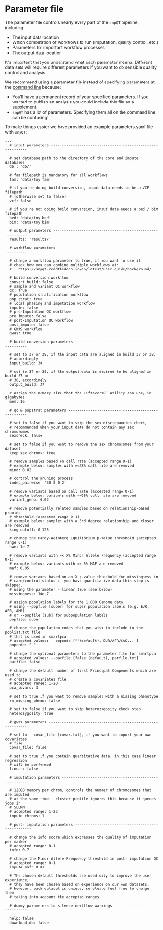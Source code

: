 # Parameter file

The parameter file controls nearly every part of the `snpQT` pipeline, including:

* The input data location
* Which combination of workflows to run (imputation, quality control, etc.)
* Parameters for important workflow processes 
* The output data location

It's important that you understand what each parameter means. Different data
sets will require different parameters if you want to do sensible quality
control and analysis.

We recommend using a parameter file instead of specifying parameters at the
[command line](https://www.nextflow.io/docs/latest/config.html) because:

* You'll have a permanent record of your specified parameters. If you wanted to
  publish an analysis you could include this file as a supplement.
* `snpQT` has a lot of parameters. Specifying them all on the command line can
  be confusing!

To make things easier we have provided an example parameters.yaml file with
`snpQT`:

```
---
  # input parameters -----------------------------------------------------------
  
  # set database path to the directory of the core and impute databases
  db : 'db/'
  
  # fam filepath is mandatory for all workflows
  fam: 'data/toy.fam'

  # if you're doing build conversion, input data needs to be a VCF filepath
  # (otherwise set to false)
  vcf: false

  # if you're not doing build conversion, input data needs a bed / bim filepath
  bed: 'data/toy.bed'
  bim: 'data/toy.bim'
  
  # output parameters ----------------------------------------------------------
  results: 'results/'
  
  # workflow parameters --------------------------------------------------------
  
  # change a workflow parameter to true, if you want to use it
  # check how you can combine multiple workflows at:
  #   https://snpqt.readthedocs.io/en/latest/user-guide/background/
  
  # build conversion workflow
  convert_build: false
  # sample and variant QC workflow
  qc: true
  # population stratification workflow
  pop_strat: true 
  # local phasing and imputation workflow
  impute: false
  # pre-Imputation QC workflow
  pre_impute: false
  # post-Imputation QC workflow
  post_impute: false
  # GWAS workflow
  gwas: true

  # build conversion parameters ------------------------------------------------
  
  # set to 37 or 38, if the input data are aligned in build 37 or 38,
  # accordingly
  input_build: 38
  
  # set to 37 or 38, if the output data is desired to be aligned in build 37 or
  # 38, accordingly
  output_build: 37
  
  # assign the memory size that the LiftoverVCF utility can use, in gigabytes
  mem: 16

  # qc & popstrat parameters ---------------------------------------------------
  
  # set to false if you want to skip the sex discrepancies check, 
  # recommended when your input data do not contain any sex chromosomes
  sexcheck: false
  
  # set to false if you want to remove the sex chromosomes from your dataset
  keep_sex_chroms: true
  
  # remove samples based on call rate (accepted range 0-1)
  # example below: samples with =<98% call rate are removed  
  mind: 0.02
  
  # control the pruning process
  indep_pairwise: '50 5 0.2'
  
  # remove variants based on call rate (accepted range 0-1)
  # example below: variants with =<98% call rate are removed
  variant_geno: 0.02
  
  # remove potentially related samples based on relationship-based pruning
  # threshold (accepted range 0-1)
  # example below: samples with a 3rd degree relationship and closer are removed
  king_cutoff: 0.125
  
  # change the Hardy-Weinberg Equilibrium p-value threshold (accepted range 0-1)
  hwe: 1e-7
  
  # remove variants with =< X% Minor Allele Frequency (accepted range 0-1)
  # example below: variants with =< 5% MAF are removed
  maf: 0.05
  
  # remove variants based on an X p-value threshold for missingness in
  # case/control status if you have quantitative data this step is skipped,
  # using the parameter --linear true (see below)
  missingness: 10e-7
  
  # assign population labels for the 1,000 Genome data 
  # using --popfile [super] for super population labels (e.g. EUR, AFR, AMR) 
  # or --popfile [sub] for subpopulation labels
  popfile: super
  
  # change the population codes that you wish to include in the poplist.txt file
  # that is used in smartpca
  # accepted values: --popcode [""(default), EUR/AFR/SAS... ]
  popcode: " "
  
  # change the optional parameters to the parameter file for smartpca
  # accepted values: --parfile [false (default), parfile.txt]
  parfile: false
  
  # change the default number of first Principal Components which are used to
  # create a covariates file
  # accepted range: 1-20
  pca_covars: 3
  
  # set to true if you want to remove samples with a missing phenotype
  rm_missing_pheno: false
  
  # set to false if you want to skip heterozygosity check step
  heterozygosity: true 

  # gwas parameters ------------------------------------------------------------
  
  # set to --covar_file [covar.txt], if you want to import your own covariates
  # file  
  covar_file: false
  
  # set to true if you contain quantitative data. in this case linear regression
  # will be performed  
  linear: false

  # imputation parameters ------------------------------------------------------
  
  # 128GB memory per chrom, controls the number of chromosomes that are imputed
  # at the same time.  cluster profile ignores this because it queues jobs in
  # SLURM
  # accepted range: 1-23
  impute_chroms: 1 

  # post- imputation parameters --------------------------------------------------
  
  # change the info score which expresses the quality of imputation per marker
  # accepted range: 0-1
  info: 0.7
  
  # change the Minor Allele Frequency threshold in post- imputation QC
  # accepted range: 0-1
  impute_maf: 0.01
  
  # The chosen default thresholds are used only to improve the user experience,
  # they have been chosen based on experience on our own datasets, 
  # however, each dataset is unique, so please feel free to change them
  # taking into account the accepted ranges
  
  # dummy parameters to silence nextflow warnings ------------------------------
  
  help: false
  download_db: false

```

